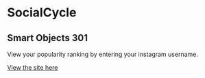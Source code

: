 # SocialCycle
## Smart Objects 301

View your popularity ranking by entering your instagram username.

[View the site here](https://affix.joburg/SocialCycle/)
